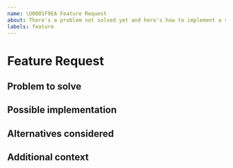 ```yaml
---
name: \U0001F9EA Feature Request
about: There's a problem not solved yet and here's how to implement a solution.
labels: feature
---
```

# Feature Request

## Problem to solve

<!-- Description of the problem to solve or the goal to achieve -->

## Possible implementation

<!-- Describe the possible solution with a few words and/or code snippets -->

## Alternatives considered

<!-- Describe if existing implementations can solve this gap -->

## Additional context

<!--  Add any other context or screenshots about the feature request here -->
